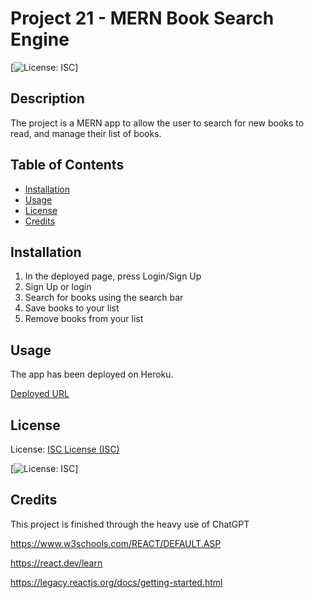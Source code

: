 # Project 21 - MERN Book Search Engine

  [![License: ISC](https://img.shields.io/badge/License-ISC-blue.svg)]

## Description

The project is a MERN app to allow the user to search for new books to read, and manage their list of books.

## Table of Contents

- [Installation](#installation)
- [Usage](#usage)
- [License](#license)
- [Credits](#credits)

## Installation

1. In the deployed page, press Login/Sign Up
2. Sign Up or login
3. Search for books using the search bar
4. Save books to your list
5. Remove books from your list

## Usage

The app has been deployed on Heroku.

[Deployed URL](https://agile-coast-50159-344a0acdcea4.herokuapp.com/)

## License

License: [ISC License (ISC)](https://opensource.org/licenses/ISC)

[![License: ISC](https://img.shields.io/badge/License-ISC-blue.svg)]


## Credits

This project is finished through the heavy use of ChatGPT

https://www.w3schools.com/REACT/DEFAULT.ASP

https://react.dev/learn

https://legacy.reactjs.org/docs/getting-started.html
